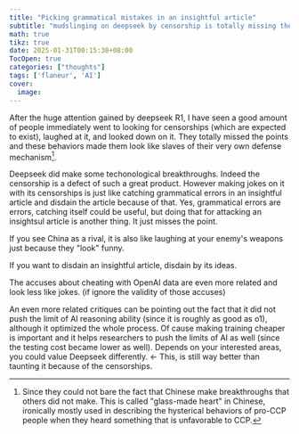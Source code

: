```yaml
---
title: "Picking grammatical mistakes in an insightful article"
subtitle: "mudslinging on deepseek by censorship is totally missing the point"
math: true
tikz: true
date: 2025-01-31T00:15:38+08:00
TocOpen: true
categories: ["thoughts"]
tags: ['flaneur', 'AI']
cover:
  image: 
---
```


After the huge attention gained by deepseek R1, I have seen a good amount of people immediately went to looking for censorships (which are expected to exist), laughed at it, and looked down on it. They totally missed the points and these behaviors made them look like slaves of their very own defense mechanism[^1].

Deepseek did make some techonological breakthroughs. Indeed the censorship is a defect of such a great product. However making jokes on it with its censorships is just like catching grammatical errors in an insightful article and disdain the article because of that. Yes, grammatical errors are errors, catching itself could be useful, but doing that for attacking an insightsul article is another thing. It just misses the point.

If you see China as a rival, it is also like laughing at your enemy's weapons just because they "look" funny.

If you want to disdain an insightful article, disdain by its ideas.

The accuses about cheating with OpenAI data are even more related and look less like jokes. (if ignore the validity of those accuses)

An even more related critiques can be pointing out the fact that it did not push the limit of AI reasoning ability (since it is roughly as good as o1), although it optimized the whole process. Of cause making training cheaper is important and it helps researchers to push the limits of AI as well (since the testing cost became lower as well). Depends on your interested areas, you could value Deepseek differently. <- This, is still way better than taunting it because of the censorships.

[^1]: Since they could not bare the fact that Chinese make breakthroughs that others did not make. This is called "glass-made heart" in Chinese, ironically mostly used in describing the hysterical behaviors of pro-CCP people when they heard something that is unfavorable to CCP.